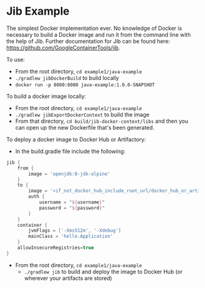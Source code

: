 # Jib Example

The simplest Docker implementation ever. No knowledge of Docker is necessary to build a Docker image and run it from the command line with the help of Jib.
Further documentation for Jib can be found here: https://github.com/GoogleContainerTools/jib.

To use:

* From the root directory, `cd example1/java-example`
* `./gradlew jibDockerBuild` to build locally
* `docker run -p 8080:8080 java-example:1.0.0-SNAPSHOT`

To build a docker image locally:

* From the root directory, `cd example1/java-example`
* `./gradlew jibExportDockerContext` to build the image
* From that directory, `cd build/jib-docker-context/libs` and then you can open up the new Dockerfile that's been generated.

To deploy a docker image to Docker Hub or Artifactory:

* In the build.gradle file include the following: 
```groovy
jib {
	from {
		image = 'openjdk:8-jdk-alpine'
	}
	to {
		image = '<if_not_docker_hub_include_root_url/docker_hub_or_artifactory_repo/image_name>'
		auth {
			username = "${username}"
			password = "${password}"
		}
	}
	container {
		jvmFlags = ['-Xms512m', '-Xdebug']
		mainClass = 'hello.Application'
	}
	allowInsecureRegistries=true
}
```
* From the root directory, `cd example1/java-example`
  * `./gradlew jib` to build and deploy the image to Docker Hub (or wherever your artifacts are stored)

